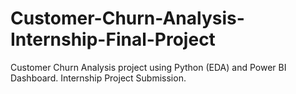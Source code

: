 # Customer-Churn-Analysis-Internship-Final-Project
Customer Churn Analysis project using Python (EDA) and Power BI Dashboard. Internship Project Submission.
